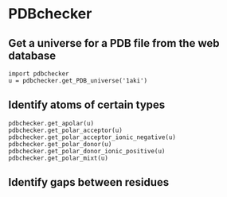 # PDBchecker
## Get a universe for a PDB file from the web database
    import pdbchecker
    u = pdbchecker.get_PDB_universe('1aki')

## Identify atoms of certain types
    pdbchecker.get_apolar(u)
    pdbchecker.get_polar_acceptor(u)
    pdbchecker.get_polar_acceptor_ionic_negative(u)
    pdbchecker.get_polar_donor(u)
    pdbchecker.get_polar_donor_ionic_positive(u)
    pdbchecker.get_polar_mixt(u)

## Identify gaps between residues
